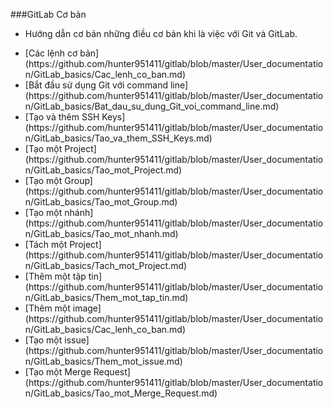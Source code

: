 ###GitLab Cơ bản 

- Hướng dẫn cơ bản những điều cơ bản khi là việc với Git và GitLab.
<ul>
<li>[Các lệnh cơ bản](https://github.com/hunter951411/gitlab/blob/master/User_documentation/GitLab_basics/Cac_lenh_co_ban.md)</li>
<li>[Bắt đầu sử dụng Git với command line](https://github.com/hunter951411/gitlab/blob/master/User_documentation/GitLab_basics/Bat_dau_su_dung_Git_voi_command_line.md)</li>
<li>[Tạo và thêm SSH Keys](https://github.com/hunter951411/gitlab/blob/master/User_documentation/GitLab_basics/Tao_va_them_SSH_Keys.md)</li>
<li>[Tạo một Project](https://github.com/hunter951411/gitlab/blob/master/User_documentation/GitLab_basics/Tao_mot_Project.md)</li>
<li>[Tạo một Group](https://github.com/hunter951411/gitlab/blob/master/User_documentation/GitLab_basics/Tao_mot_Group.md)</li>
<li>[Tạo một nhánh](https://github.com/hunter951411/gitlab/blob/master/User_documentation/GitLab_basics/Tao_mot_nhanh.md)</li>
<li>[Tách một Project](https://github.com/hunter951411/gitlab/blob/master/User_documentation/GitLab_basics/Tach_mot_Project.md)</li>
<li>[Thêm một tập tin](https://github.com/hunter951411/gitlab/blob/master/User_documentation/GitLab_basics/Them_mot_tap_tin.md)</li>
<li>[Thêm một image](https://github.com/hunter951411/gitlab/blob/master/User_documentation/GitLab_basics/Cac_lenh_co_ban.md)</li>
<li>[Tạo một issue](https://github.com/hunter951411/gitlab/blob/master/User_documentation/GitLab_basics/Them_mot_issue.md)</li>
<li>[Tạo một Merge Request](https://github.com/hunter951411/gitlab/blob/master/User_documentation/GitLab_basics/Tao_mot_Merge_Request.md)</li>
</ul>
